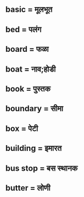 ## basic = मूलभूत

## bed = पलंग

## board = फळा

## boat = नाव;होडी

## book = पुस्तक

## boundary = सीमा

## box = पेटी

## building = इमारत

## bus stop = बस स्थानक

## butter = लोणी

